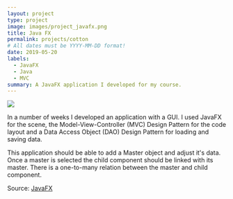 ```yaml
---
layout: project
type: project
image: images/project_javafx.png
title: Java FX
permalink: projects/cotton
# All dates must be YYYY-MM-DD format!
date: 2019-05-20
labels:
  - JavaFX
  - Java
  - MVC
summary: A JavaFX application I developed for my course.
---
```


<img class="ui image" src="../images/oop2.gif">

In a number of weeks I developed an application with a GUI. I used JavaFX for the scene, the Model-View-Controller (MVC) Design Pattern for the code layout and a Data Access Object (DAO) Design Pattern for loading and saving data.

This application should be able to add a Master object and adjust it's data. Once a master is selected the child component should be linked with its master.
There is a one-to-many relation between the master and child component.

Source: <a href="https://github.com/dkumankumah/jfx-store"><i class="large github icon "></i>JavaFX</a>

